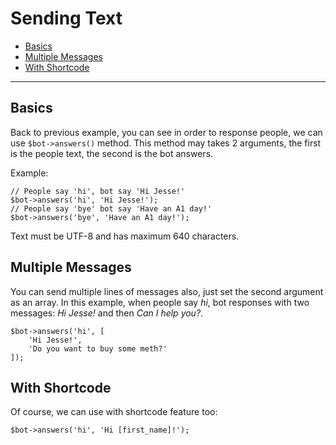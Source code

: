 # Sending Text

- [Basics](#basics)
- [Multiple Messages](#multiple-messages)
- [With Shortcode](#with-shortcode)

---
<a name="basics"></a>
## Basics
Back to previous example, you can see in order to response people, we can use `$bot->answers()` method. This method may takes 2 arguments, the first is the people text, the second is the bot answers.

Example:

```
// People say 'hi', bot say 'Hi Jesse!'
$bot->answers('hi', 'Hi Jesse!');
// People say 'bye' bot say 'Have an A1 day!'
$bot->answers('bye', 'Have an A1 day!');
```

Text must be UTF-8 and has maximum 640 characters.

<a name="multiple-messages"></a>
## Multiple Messages
You can send multiple lines of messages also, just set the second argument as an array. In this example, when people say *hi*, bot responses with two messages: *Hi Jesse!* and then *Can I help you?*.

```
$bot->answers('hi', [
    'Hi Jesse!',
    'Do you want to buy some meth?'
]);
```

<a name="with-shortcode"></a>
## With Shortcode
Of course, we can use with shortcode feature too:

```
$bot->answers('hi', 'Hi [first_name]!');
```